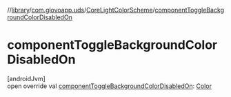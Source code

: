 //[library](../../../index.md)/[com.glovoapp.uds](../index.md)/[CoreLightColorScheme](index.md)/[componentToggleBackgroundColorDisabledOn](component-toggle-background-color-disabled-on.md)

# componentToggleBackgroundColorDisabledOn

[androidJvm]\
open override val [componentToggleBackgroundColorDisabledOn](component-toggle-background-color-disabled-on.md): [Color](https://developer.android.com/reference/kotlin/androidx/compose/ui/graphics/Color.html)
